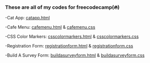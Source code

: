 ### These are all of my codes for freecodecamp(🔥)

-Cat App: <a href="https://github.com/bcflores11/free.code.camp/blob/main/catapp.html">catapp.html</a>

-Cafe Menu: <a href="https://github.com/bcflores11/free.code.camp/blob/main/cafemenu.html">cafemenu.html</a> & <a href="https://github.com/bcflores11/free.code.camp/blob/main/cafemenu.css">cafemenu.css</a>

-CSS Color Markers: <a href="https://github.com/bcflores11/free.code.camp/blob/main/csscolormarkers.html">csscolormarkers.html</a> & <a href="https://github.com/bcflores11/free.code.camp/blob/main/csscolormarkers.css">csscolormarkers.css</a>

-Registration Form: <a href="https://github.com/bcflores11/free.code.camp/blob/main/registrationform.html">registrationform.html</a> & <a href="https://github.com/bcflores11/free.code.camp/blob/main/registrationform.css">registrationform.css</a>

-Build A Survey Form: <a href="https://github.com/bcflores11/free.code.camp/blob/main/buildaserveyform.html">buildasurveyform.html</a> & <a href="https://github.com/bcflores11/free.code.camp/blob/main/buildasurveyform.css">buildasurveyform.css</a>
